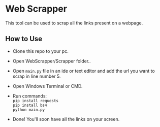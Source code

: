 # Web Scrapper

This tool can be used to scrap all the links present on a webpage.

## How to Use 

- Clone this repo to your pc.
- Open WebScrapper/Scrapper folder..
- Open `main.py` file in an ide or text editor and add the url you want to scrap in line number 5. 
- Open Windows Terminal or CMD.
- Run commands:<br>
	`pip install requests`<br>
	`pip install bs4`<br>
	`python main.py`
	
- Done! You'll soon have all the links on your screen.


